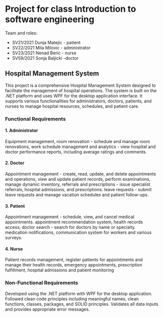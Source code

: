 # Project for class Introduction to software engineering

Team and roles:

-   SV21/2021 Dunja Matejic - patient
-   SV22/2021 Mila Milovic - administrator
-   SV23/2021 Nenad Beric - nurse
-   SV59/2021 Sonja Baljicki -doctor


## Hospital Management System
This project is a comprehensive Hospital Management System designed to facilitate the management of hospital operations. The system is built on the .NET platform and uses WPF for the desktop application interface. It supports various functionalities for administrators, doctors, patients, and nurses to manage hospital resources, schedules, and patient care.

### Functional Requirements
#### 1. Administrator
Equipment management,
room renovation - schedule and manage room renovations,
work schedule management and
analytics - view hospital and doctor performance reports, including average ratings and comments.
#### 2. Doctor
Appointment management - create, read, update, and delete appointments and operations, view and update patient records,
perform examinations, manage dynamic inventory,
referrals and prescriptions - issue specialist referrals, hospital admissions, and prescriptions.
leave requests - submit leave requests and manage vacation schedules and
patient follow-ups.
#### 3. Patient
Appointment management - schedule, view, and cancel medical appointments.
appointment recommendation system, health records access,
doctor search - search for doctors by name or specialty.
medication notifications, communication system for workers and various surveys.
#### 4. Nurse
Patient records management, register patients for appointments and manage their health records, emergency appointments,
prescription fulfillment, hospital admissions and
patient monitoring

### Non-Functional Requirements
Developed using the .NET platform with WPF for the desktop application.
Followed clean code principles including meaningful names, clean functions, classes, packages, and SOLID principles.
Validates all data inputs and provides appropriate error messages.
